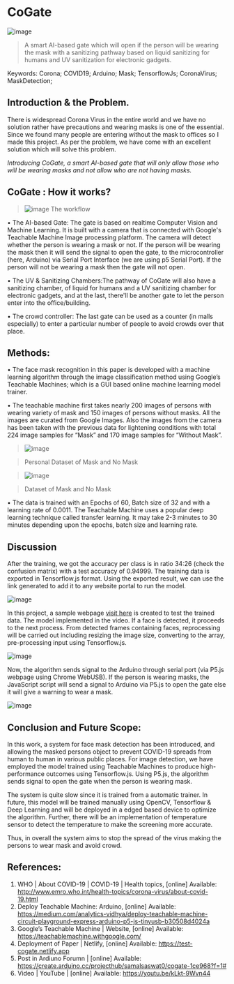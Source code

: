 # CoGate
![image](https://user-images.githubusercontent.com/39031660/130774238-2281e4d5-3f10-4f57-a3bd-6c2e0af8778e.png)

> A smart AI-based gate which will open if the person will be wearing the mask with a sanitizing pathway based on liquid sanitizing for humans and UV sanitization for electronic gadgets.

Keywords: Corona; COVID19; Arduino; Mask; TensorflowJs; CoronaVirus; MaskDetection; 

## Introduction & the Problem.
There is widespread Corona Virus in the entire world and we have no solution rather have precautions and wearing masks is one of the essential. Since we found many people are entering without the mask to offices so I made this project.
As per the problem, we have come with an excellent solution which will solve this problem.

*Introducing CoGate, a smart AI-based gate that will only allow those who will be wearing masks and not allow who are not having masks.*

## CoGate : How it works?
> ![image](https://user-images.githubusercontent.com/39031660/130774617-2736f1a1-a153-4be7-8077-28d2bcad9aa5.png)
> The workflow

• The AI-based Gate: The gate is based on realtime Computer Vision and Machine Learning. It is built with a camera that is connected with Google's Teachable Machine Image processing platform. The camera will detect whether the person is wearing a mask or not. If the person will be wearing the mask then it will send the signal to open the gate, to the microcontroller (here, Arduino) via Serial Port Interface (we are using p5 Serial Port). If the person will not be wearing a mask then the gate will not open.

• The UV & Sanitizing Chambers:The pathway of CoGate will also have a sanitizing chamber, of liquid for humans and a UV sanitizing chamber for electronic gadgets, and at the last, there'll be another gate to let the person enter into the office/building.

• The crowd controller: The last gate can be used as a counter (in malls especially) to enter a particular number of people to avoid crowds over that place.


## Methods:
• The face mask recognition in this paper is developed with a machine learning algorithm through the image classification method using Google’s Teachable Machines; which is a GUI based online machine learning model trainer. 

• The teachable machine first takes nearly 200 images of persons with wearing variety of mask and 150 images of persons without masks. All the images are curated from Google Images. Also the images from the camera has been taken with the previous data for lightening conditions with total 224 image samples for “Mask” and 170 image samples for “Without Mask”. 

> ![image](https://user-images.githubusercontent.com/39031660/130774964-9877c0db-28b3-4025-be02-f23887bf8c21.png)

> Personal Dataset of Mask and No Mask

> ![image](https://user-images.githubusercontent.com/39031660/130775198-1a1696d0-4ac2-473e-aa9e-60b06d653abd.png)

> Dataset of Mask and No Mask

 • The data is trained with an Epochs of 60, Batch size of 32 and with a learning rate of 0.0011. The Teachable Machine uses a popular deep learning technique called transfer learning. It may take 2-3 minutes to 30 minutes depending upon the epochs, batch size and learning rate.

## Discussion
After the training, we got the accuracy per class is in ratio 34:26 (check the confusion matrix) with a test accuracy of 0.94999. The training data is exported in Tensorflow.js format. Using the exported result, we can use the link generated to add it to any website portal to run the model. 

![image](https://user-images.githubusercontent.com/39031660/130776641-ab1ef062-af19-4b37-82e2-7e66c47edc3d.png)

In this project, a sample webpage [visit here](https://test-cogate.netlify.app/) is created to test the trained data. The model implemented in the video. If a face is detected, it proceeds to the next process. From detected frames containing faces, reprocessing will be carried out including resizing the image size, converting to the array, pre-processing input using Tensorflow.js.

![image](https://user-images.githubusercontent.com/39031660/130776753-a43f7be3-85c1-4de7-8721-76fed97791d7.png)

Now, the algorithm sends signal to the Arduino through serial port (via P5.js webpage using Chrome WebUSB). If the person is wearing masks, the JavaScript script will send a signal to Arduino via P5.js to open the gate else it will give a warning to wear a mask.

![image](https://user-images.githubusercontent.com/39031660/130776900-b32d9f14-a072-4e52-8ce4-93d136325c8a.png)


## Conclusion and Future Scope:
In this work, a system for face mask detection has been introduced, and allowing the masked persons object to prevent COVID-19 spreads from human to human in various public places. For image detection, we have employed the model trained using Teachable Machines to produce high-performance outcomes using Tensorflow.js. Using P5.js, the algorithm sends signal to open the gate when the person is wearing mask. 

The system is quite slow since it is trained from a automatic trainer. In future, this model will be trained manually using OpenCV, Tensorflow & Deep Learning and will be deployed in a edged based device to optimize the algorithm. Further, there will be an implementation of temperature sensor to detect the temperature to make the screening more accurate.

Thus, in overall the system aims to stop the spread of the virus making the persons to wear mask and avoid crowd.


## References:
1.	WHO | About COVID-19 | COVID-19 | Health topics, [online] Available: http://www.emro.who.int/health-topics/corona-virus/about-covid-19.html
2.	Deploy Teachable Machine: Arduino, [online] Available:
https://medium.com/analytics-vidhya/deploy-teachable-machine-circuit-playground-express-arduino-p5-js-tinyusb-b30508d4024a
3.	Google’s Teachable Machine | Website, [online] Available:
https://teachablemachine.withgoogle.com/
4.	Deployment of Paper | Netlify, [online] Available:
https://test-cogate.netlify.app
5. Post in Ardiuno Forumn | [online] Available: https://create.arduino.cc/projecthub/samalsaswat0/cogate-1ce968?f=1#
6. Video | YouTube | [online] Available: https://youtu.be/kLkt-9Wvn44

